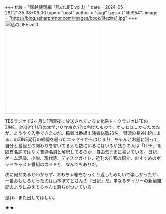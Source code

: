 +++
title = "塚越健司編『私のLIFE vol.1』"
date = 2024-05-28T21:35:38+09:00
type = "post"
author = "sugi"
tags = ["life954"]
image = "https://blog.asharpminor.com/images/book/lifezine1.jpg"
+++
<a href="https://shop.liondo.jp/items/80333593" target="_blank"><img src="/images/book/lifezine1.jpg" border="0" class="alignleft" alt="私のLIFE vol.1" style="width: 300px !important;" /></a>

TBSラジオで2ヶ月に1回深夜に放送されている文化系トークラジオLIFEのZINE。2023年11月の文学フリマ東京37に向けたもので、ずっとほしかったのだが、ようやく入手できたのだ。稿者は番組出演者総勢20名。冒頭の長谷川PによるこのZINE発行の経緯を綴ったエッセイからはじまり、ちゃんとお題に沿って自分と番組との関わりを書いてる人も数にいるにはいるが残りの人は「LIFE」を固有名詞ではなく普通名詞と解釈してるのか、自由気ままに書いている。日記、ゲーム評論、小説、現代詩、ディスクガイド、近刊の自著の紹介、おすすめのポッドキャスト番組のガイドと、なんでもありだ。

次に何があるかわからず、おもちゃ箱をひっくり返したみたいで楽しかったが、一番おもしろかったのは山本ぽてとさんの『日記』だ。単なるデイリーの新編雑記のようにみえてちゃんと落ちがついている。

是非、また出してほしい。

★★